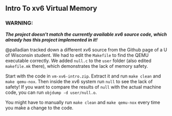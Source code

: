 ## Intro To xv6 Virtual Memory

### WARNING:

***The project doesn't match the currently available xv6 source code, which already has this project implemented in it!***

@palladian tracked down a different xv6 source from the Github page of a U of Wisconsin student. We had to edit the `Makefile` to find the QEMU executable correctly. We added `null.c` to the `user` folder (also edited `makefile.mk` there), which demonstrates the lack of memory safety.

Start with the code in `vm-xv6-intro.zip`. Extract it and run `make clean` and `make qemu-nox`. Then inside the xv6 system run `null` to see the lack of safety! If you want to compare the results of `null` with the actual machine code, you can run `objdump -d user/null.o`.

You might have to manually run `make clean` and `make qemu-nox` every time you make a change to the code.
